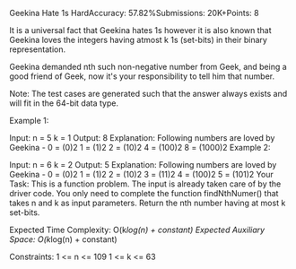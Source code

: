 Geekina Hate 1s
HardAccuracy: 57.82%Submissions: 20K+Points: 8

It is a universal fact that Geekina hates 1s however it is also known that Geekina loves the integers having atmost k 1s (set-bits) in their binary representation. 

Geekina demanded nth such non-negative number from Geek, and being a good friend of Geek, now it's your responsibility to tell him that number.

Note: The test cases are generated such that the answer always exists and will fit in the 64-bit data type.

Example 1:

Input:
n = 5
k = 1
Output:
8
Explanation:
Following numbers are loved by Geekina -
0 = (0)2
1 = (1)2
2 = (10)2
4 = (100)2
8 = (1000)2
Example 2:

Input:
n = 6
k = 2
Output:
5
Explanation:
Following numbers are loved by Geekina -
0 = (0)2
1 = (1)2
2 = (10)2
3 = (11)2
4 = (100)2
5 = (101)2
Your Task:
This is a function problem. The input is already taken care of by the driver code. You only need to complete the function findNthNumer() that takes n and k as input parameters. Return the nth number having at most k set-bits.

Expected Time Complexity: O(k*log(n) + constant)
Expected Auxiliary Space: O(k*log(n) + constant)

Constraints:
1 <= n <= 109
1 <= k <= 63

